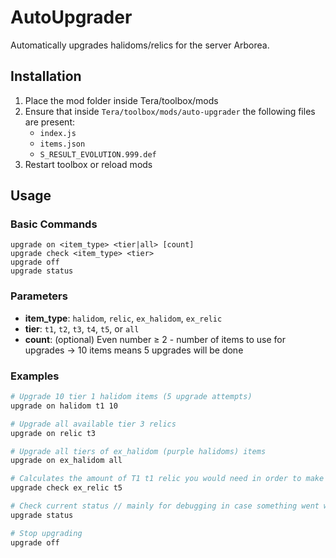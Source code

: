 # AutoUpgrader
Automatically upgrades halidoms/relics for the server Arborea.


## Installation
1. Place the mod folder inside Tera/toolbox/mods
2. Ensure that inside `Tera/toolbox/mods/auto-upgrader` the following files are present:
   - `index.js`
   - `items.json` 
   - `S_RESULT_EVOLUTION.999.def` 
3. Restart toolbox or reload mods

## Usage
### Basic Commands
```
upgrade on <item_type> <tier|all> [count]
upgrade check <item_type> <tier>
upgrade off
upgrade status
```
### Parameters
- **item_type**: `halidom`, `relic`, `ex_halidom`, `ex_relic`
- **tier**: `t1`, `t2`, `t3`, `t4`, `t5`, or `all`
- **count**: (optional) Even number ≥ 2 - number of items to use for upgrades -> 10 items means 5 upgrades will be done

### Examples
```bash
# Upgrade 10 tier 1 halidom items (5 upgrade attempts)
upgrade on halidom t1 10

# Upgrade all available tier 3 relics
upgrade on relic t3

# Upgrade all tiers of ex_halidom (purple halidoms) items
upgrade on ex_halidom all

# Calculates the amount of T1 t1 relic you would need in order to make a t5 ex_relic
upgrade check ex_relic t5 

# Check current status // mainly for debugging in case something went wrong
upgrade status

# Stop upgrading
upgrade off
```